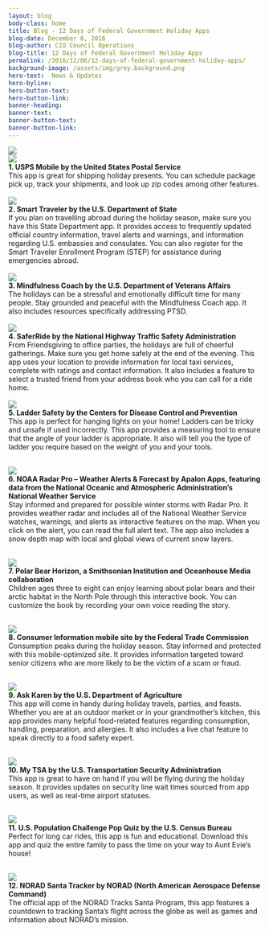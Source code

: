```yaml
---
layout: blog
body-class: home
title: Blog - 12 Days of Federal Government Holiday Apps
blog-date: December 6, 2016
blog-author: CIO Council Operations
blog-title: 12 Days of Federal Government Holiday Apps
permalink: /2016/12/06/12-days-of-federal-government-holiday-apps/
background-image: /assets/img/grey.background.png
hero-text:  News & Updates
hero-byline:
hero-button-text: 
hero-button-link: 
banner-heading: 
banner-text: 
banner-button-text: 
banner-button-link: 
---
```

<img src="/assets/img/blog/00.holiday.png"><BR>
<img src="/assets/img/blog/01.holiday.png"><BR>
<B>1. USPS Mobile by the United States Postal Service</B>
<BR>
This app is great for shipping holiday presents. You can schedule package pick up, track your shipments, and look up zip codes among other features.
<BR><BR>
<img src="/assets/img/blog/02.holiday.png"><BR>
<B>2. Smart Traveler by the U.S. Department of State</B><BR>
If you plan on travelling abroad during the holiday season, make sure you have this State Department app. It provides access to frequently updated official country information, travel alerts and warnings, and information regarding U.S. embassies and consulates. You can also register for the Smart Traveler Enrollment Program (STEP) for assistance during emergencies abroad.
<BR><BR>
<img src="/assets/img/blog/03.holiday.png"><BR>
<B>3. Mindfulness Coach by the U.S. Department of Veterans Affairs</B>
<BR>
The holidays can be a stressful and emotionally difficult time for many people. Stay grounded and peaceful with the Mindfulness Coach app. It also includes resources specifically addressing PTSD.
<BR><BR>
<img src="/assets/img/blog/04.holiday.png"><BR>
<B>4. SaferRide by the National Highway Traffic Safety Administration</B><BR>
From Friendsgiving to office parties, the holidays are full of cheerful gatherings. Make sure you get home safely at the end of the evening. This app uses your location to provide information for local taxi services, complete with ratings and contact information. It also includes a feature to select a trusted friend from your address book who you can call for a ride home.
<BR><BR>
<img src="/assets/img/blog/05.holiday.png"><BR>
<B>5. Ladder Safety by the Centers for Disease Control and Prevention</B><BR>
This app is perfect for hanging lights on your home! Ladders can be tricky and unsafe if used incorrectly. This app provides a measuring tool to ensure that the angle of your ladder is appropriate. It also will tell you the type of ladder you require based on the weight of you and your tools.
<BR><BR>

<img src="/assets/img/blog/06.holiday.png"><BR>
<B>6. NOAA Radar Pro – Weather Alerts & Forecast by Apalon Apps, featuring data from the National Oceanic and Atmospheric Administration’s National Weather Service</B><BR>
Stay informed and prepared for possible winter storms with Radar Pro. It provides weather radar and includes all of the National Weather Service watches, warnings, and alerts as interactive features on the map. When you click on the alert, you can read the full alert text. The app also includes a snow depth map with local and global views of current snow layers.
<BR><BR>

<img src="/assets/img/blog/07.holiday.png"><BR>
<B>7. Polar Bear Horizon, a Smithsonian Institution and Oceanhouse Media collaboration</B><BR>
Children ages three to eight can enjoy learning about polar bears and their arctic habitat in the North Pole through this interactive book. You can customize the book by recording your own voice reading the story.
<BR><BR>

<img src="/assets/img/blog/08.holiday.png"><BR>
<B>8. Consumer Information mobile site by the Federal Trade Commission</B><BR>
Consumption peaks during the holiday season. Stay informed and protected with this mobile-optimized site. It provides information targeted toward senior citizens who are more likely to be the victim of a scam or fraud.
<BR><BR>

<img src="/assets/img/blog/09.holiday.png"><BR>
<B>9. Ask Karen by the U.S. Department of Agriculture</B><BR>
This app will come in handy during holiday travels, parties, and feasts. Whether you are at an outdoor market or in your grandmother’s kitchen, this app provides many helpful food-related features regarding consumption, handling, preparation, and allergies.  It also includes a live chat feature to speak directly to a food safety expert.
<BR><BR>

<img src="/assets/img/blog/10.holiday.png"><BR>
<B>10. My TSA by the U.S. Transportation Security Administration</B><BR>
This app is great to have on hand if you will be flying during the holiday season. It provides updates on security line wait times sourced from app users, as well as real-time airport statuses.
<BR><BR>

<img src="/assets/img/blog/11.holiday.png"><BR>
<B>11. U.S. Population Challenge Pop Quiz by the U.S. Census Bureau</B><BR>
Perfect for long car rides, this app is fun and educational. Download this app and quiz the entire family to pass the time on your way to Aunt Evie’s house!
<BR><BR>

<img src="/assets/img/blog/12.holiday.png"><BR>
<B>12. NORAD Santa Tracker by NORAD (North American Aerospace Defense Command)</B><BR>
The official app of the NORAD Tracks Santa Program, this app features a countdown to tracking Santa’s flight across the globe as well as games and information about NORAD’s mission.
<BR><BR>







